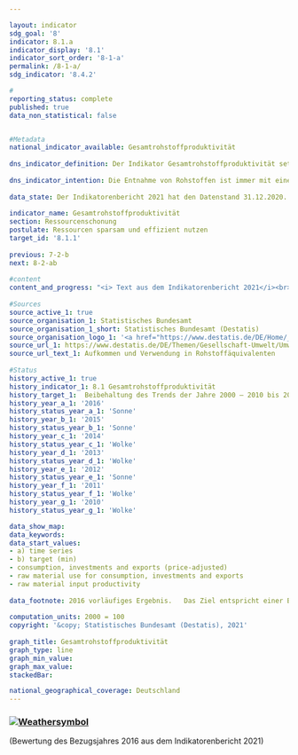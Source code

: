 ```yaml
---

layout: indicator    
sdg_goal: '8'    
indicator: 8.1.a    
indicator_display: '8.1'    
indicator_sort_order: '8-1-a'    
permalink: /8-1-a/    
sdg_indicator: '8.4.2'    

#    
reporting_status: complete    
published: true    
data_non_statistical: false    


#Metadata    
national_indicator_available: Gesamtrohstoffproduktivität    
    
dns_indicator_definition: Der Indikator Gesamtrohstoffproduktivität setzt den Wert aller an die letzte Verwendung abgegebenen Güter (in Euro, preisbereinigt) in Relation zur Masse der für ihre Produktion im In- und Ausland eingesetzten Rohstoffe (in Tonnen). Die letzte Verwendung umfasst dabei sowohl inländischen Konsum und inländische Investitionen als auch den Export.<br><br>Im Nenner des Indikators werden sowohl aus der Umwelt entnommene abiotische und biotische Rohstoffe berücksichtigt, als auch Pflanzenmaterial, das durch die Land- und Forstwirtschaft produziert wurde. In der Grafik sind sowohl der Indikator selbst als auch Zähler und Nenner einzeln dargestellt.    
    
dns_indicator_intention: Die Entnahme von Rohstoffen ist immer mit einer Beeinträchtigung der Natur verbunden. Durch die steigende Nachfrage nach Rohstoffen werden weltweit zunehmend Rohstoffvorkommen in Gebieten erschlossen, die besonders sensibel auf menschliche Einflüsse reagieren. Daher hat sich die Bundesregierung bereits im Deutschen Ressourceneffizienzprogramm (ProgRess) II im Jahr 2016 das Ziel gesetzt, dass die Gesamtrohstoffproduktivität weiterhin steigen soll. In den Jahren 2000 bis 2010 nahm die Gesamtrohstoffproduktivität bereits um durchschnittlich rund 1,6&nbsp;% jährlich zu. Ein solch positiver Trend soll bis zum Jahr 2030 fortgesetzt werden.    
    
data_state: Der Indikatorenbericht 2021 hat den Datenstand 31.12.2020. Die Daten auf der DNS-Online Plattform werden regelmäßig aktualisiert, sodass online aktuellere Daten verfügbar sein können als im Indikatorenbericht 2021 veröffentlicht.    
    
indicator_name: Gesamtrohstoffproduktivität    
section: Ressourcenschonung    
postulate: Ressourcen sparsam und effizient nutzen    
target_id: '8.1.1'    
    
previous: 7-2-b    
next: 8-2-ab    
    
#content    
content_and_progress: "<i> Text aus dem Indikatorenbericht 2021</i><br><br>Zur Berechnung dieses Indikators ist es unter anderem notwendig, die Masse aller Rohstoffe zu ermitteln, die für die Produktion der Importe benötigt wurden. Die Berechnung dieser als Importe in Rohstoffäquivalenten bezeichneten Größe basiert auf einem komplexen Modell, das Daten aus verschiedenen amtlichen und nichtamtlichen Quellen nutzt.<br><br>Durch die monetäre sowie physische Einbeziehung der Importe berücksichtigt der Indikator Wertschöpfung und Rohstoffeinsatz über die gesamte in- und ausländische Produktionskette. Somit wird auch der wirtschaftlichen Verflechtung mit dem Ausland umfassend Rechnung getragen. Der im Indikator abgebildete Rohstoffeinsatz dient nicht allein der inländischen letzten Verwendung, sondern auch dem Export. Er darf daher nicht mit einem Rohstofffußabdruck Deutschlands verwechselt werden.<br><br>Der Indikator umfasst neben nicht erneuerbaren Rohstoffen (mineralische Rohstoffe und fossile Energieträger) auch pflanzliche Erzeugnisse, die von der Land- und Forstwirtschaft produziert werden. Dadurch ergeben sich in geringem Umfang Doppelzählungen: Beispielsweise wird die Masse sowohl eines landwirtschaftlichen Erzeugnisses bei der Ernte als auch des für diese Produktion verwendeten Mineraldüngers erfasst.<br><br>Der Wert des Indikators nahm von 2000 bis 2016 um 35&nbsp;% zu (vorläufige Daten). Dieser Anstieg rührt insbesondere von den Zuwächsen des Zählers her: Der Wert der letzten Verwendung (inländischer Konsum und inländische Investitionen sowie Exporte) erhöhte sich im Vergleichszeitraum um 39&nbsp;%. Die inländische Rohstoffentnahme sank zwar zwischen den Jahren 2000 und 2016 moderat; gleichzeitig stieg jedoch die Masse der Importe in Rohstoffäquivalenten an, sodass sich in Summe für den Nenner des Indikators ein leichter Zuwachs um 3&nbsp;% ergab.<br><br>Inländisch entnommene Rohstoffe sowie Importe werden in zunehmendem Maße auch (wieder) exportiert. Der Nenner des Indikators weist folglich nicht auf eine verstärkte globale Rohstoffentnahme für Konsum und Investitionen in Deutschland hin, sondern spiegelt eine insgesamt intensivere Verflechtung der deutschen Wirtschaft mit dem Ausland wider.<br><br>Das Jahr 2009 ist durch die besondere wirtschaftliche Situation in der europäischen Finanzmarkt- und Wirtschaftskrise als Ausreißer zu betrachten. In den Jahren 2010 und 2011 nahmen Investitionen und Exporte sowie der damit verbundene Rohstoffeinsatz wieder merklich zu. Danach setzte sich der bis zum Jahr 2008 reichende Entwicklungspfad fort. Von 2013 auf 2014 stieg der Wert des Indikators um 4&nbsp;%, von 2014 auf 2015 um 7&nbsp;% sowie von 2015 auf 2016 um 1&nbsp;% und folgte damit dem positiven Trend der vorausgegangenen Jahre."    
    
#Sources    
source_active_1: true                    
source_organisation_1: Statistisches Bundesamt                    
source_organisation_1_short: Statistisches Bundesamt (Destatis)                    
source_organisation_logo_1: '<a href="https://www.destatis.de/DE/Home/_inhalt.html"><img src="https://g205sdgs.github.io/sdg-indicators/public/logos/destatis.png" alt=" Statistisches Bundesamt (Destatis)" title="Klicken Sie hier um zu der Homepage der Organisation zu gelangen" style="border: transparent"/></a>'                    
source_url_1: https://www.destatis.de/DE/Themen/Gesellschaft-Umwelt/Umwelt/UGR/rohstoffe-materialfluesse-wasser/_inhalt.html                        
source_url_text_1: Aufkommen und Verwendung in Rohstoffäquivalenten                        
    
#Status    
history_active_1: true
history_indicator_1: 8.1 Gesamtrohstoffproduktivität
history_target_1:  Beibehaltung des Trends der Jahre 2000 – 2010 bis 2030
history_year_a_1: '2016'                            
history_status_year_a_1: 'Sonne'
history_year_b_1: '2015'                            
history_status_year_b_1: 'Sonne'
history_year_c_1: '2014'                            
history_status_year_c_1: 'Wolke'
history_year_d_1: '2013'                            
history_status_year_d_1: 'Wolke'
history_year_e_1: '2012'                            
history_status_year_e_1: 'Sonne'
history_year_f_1: '2011'                            
history_status_year_f_1: 'Wolke'
history_year_g_1: '2010'                            
history_status_year_g_1: 'Wolke'    

data_show_map:     
data_keywords:    
data_start_values:     
- a) time series
- b) target (min)
- consumption, investments and exports (price-adjusted)
- raw material use for consumption, investments and exports
- raw material input productivity
    
data_footnote: 2016 vorläufiges Ergebnis.   Das Ziel entspricht einer Beibehaltung des Trends der Jahre 2000 - 2010, welcher durchschnittlich 1,6&nbsp;% Steigerung pro Jahr aufwies.    
    
computation_units: 2000 = 100    
copyright: '&copy; Statistisches Bundesamt (Destatis), 2021'
    
graph_title: Gesamtrohstoffproduktivität    
graph_type: line    
graph_min_value:     
graph_max_value:     
stackedBar:     

national_geographical_coverage: Deutschland    
---    
```

<div>
  <div class="my-header">
    <h3>
      <a href="https://sustainabledevelopment-deutschland.github.io/status/"><img src="https://g205sdgs.github.io/sdg-indicators/public/Wettersymbole/Sonne.png" title="Bei Fortsetzung der Entwicklung beträgt die Abweichung vom Zielwert weniger als 5&nbsp;% der Differenz zwischen Zielwert und aktuellem Wert" alt="Weathersymbol" />
      </a>
    </h3>
  </div>
  <div class="my-header-note">
    <span> (Bewertung des Bezugsjahres 2016 aus dem Indikatorenbericht 2021)</span>
  </div>
</div>
